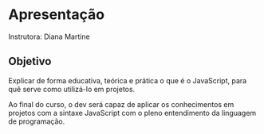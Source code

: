 # Apresentação

Instrutora: Diana Martine

## Objetivo

Explicar de forma educativa, teórica e prática o que é o JavaScript, para quê serve como utilizá-lo em projetos.

Ao final do curso, o dev será capaz de aplicar os conhecimentos em projetos com a sintaxe JavaScript com o pleno entendimento da linguagem de programação.